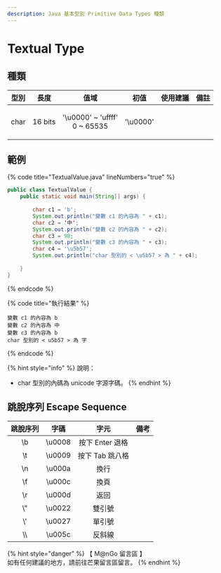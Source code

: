 ```yaml
---
description: Java 基本型別 Primitive Data Types 種類
---
```


# Textual Type

## 種類

|  型別  |    長度   |                   值域                   |    初值    | 使用建議 |  備註 |
| :--: | :-----: | :------------------------------------: | :------: | :--: | :-: |
| char | 16 bits | <p>'\u0000' ~ 'uffff'<br>0 ~ 65535</p> | '\u0000' |      |     |

## 範例

{% code title="TextualValue.java" lineNumbers="true" %}
```java
public class TextualValue {
    public static void main(String[] args) {
		
        char c1 = 'b';
        System.out.println("變數 c1 的內容為 " + c1);
        char c2 = '中';
        System.out.println("變數 c2 的內容為 " + c2);
        char c3 = 98;
        System.out.println("變數 c3 的內容為 " + c3);
        char c4 = '\u5b57';
        System.out.println("char 型別的 < \u5b57 > 為 " + c4);
        
    }
}
```
{% endcode %}

{% code title="執行結果" %}
```
變數 c1 的內容為 b
變數 c2 的內容為 中
變數 c3 的內容為 b
char 型別的 < u5b57 > 為 字
```
{% endcode %}

{% hint style="info" %}
說明：

* char 型別的內碼為 unicode 字源字碼。
{% endhint %}

## 跳脫序列 Escape Sequence

| 跳脫序列 |   字碼   |      字元     |  備考 |
| :--: | :----: | :---------: | :-: |
|  \b  | \u0008 | 按下 Enter 退格 |     |
|  \t  | \u0009 |  按下 Tab 跳八格 |     |
|  \n  | \u000a |      換行     |     |
|  \f  | \u000c |      換頁     |     |
|  \r  | \u000d |      返回     |     |
|  \\" | \u0022 |     雙引號     |     |
|  \\' | \u0027 |     單引號     |     |
| \\\\ | \u005c |     反斜線     |     |

{% hint style="danger" %}
【 M@nGo 留言區 】\
如有任何建議的地方，請前往芒果留言區留言。
{% endhint %}


